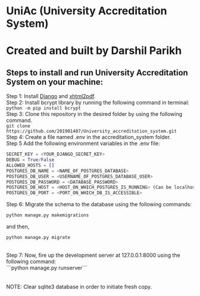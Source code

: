 # UniAc (University Accreditation System)
# Created and built by Darshil Parikh
## Steps to install and run University Accreditation System on your machine:
Step 1: Install [Django](https://www.djangoproject.com/download/) and [xhtml2pdf](https://pypi.org/project/xhtml2pdf/). <br/>
Step 2: Install bcrypt library by running the following command in terminal: <br/>
```python -m pip install bcrypt```<br/>
Step 3: Clone this repository in the desired folder by using the following command.<br/>
```git clone https://github.com/201901407/University_accreditation_system.git```<br/>
Step 4: Create a file named .env in the accreditation_system folder.<br/>
Step 5 Add the following environment variables in the .env file:<br/>
```python
SECRET_KEY = <YOUR_DJANGO_SECRET_KEY>
DEBUG = True/False
ALLOWED_HOSTS = []
POSTGRES_DB_NAME = <NAME_OF_POSTGRES_DATABASE>
POSTGRES_DB_USER = <USERNAME_OF_POSTGRES_DATABASE_USER>
POSTGRES_DB_PASSWORD = <DATABASE_PASSWORD>
POSTGRES_DB_HOST = <HOST_ON_WHICH_POSTGRES_IS_RUNNING> (Can be localhost or some Deployed URL)
POSTGRES_DB_PORT = <PORT_ON_WHICH_DB_IS_ACCESSIBLE>
```
Step 6: Migrate the schema to the database using the following commands:<br/>
```python
python manage.py makemigrations
``` 
and then, 
```python
python manage.py migrate
```
<br/>
Step 7: Now, fire up the development server at 127.0.0.1:8000 using the following command:<br/>
```python manage.py runserver```<br/>
<br/>
<br/>
NOTE: Clear sqlite3 database in order to initiate fresh copy.




